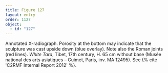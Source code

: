 ```yaml
---
title: Figure 127
layout: entry
order: 1127
object:
  - id: "127"
---
```


Annotated X-radiograph. Porosity at the bottom may indicate that the sculpture was cast upside down (blue overlay). Note also the Roman joints (red lines). *White Tara*, Tibet, 17th century, H. 65 cm without base (Musée national des arts asiatiques – Guimet, Paris, inv. MA 12495). See {% cite 'C2RMF Internal Report 2012' %}.
